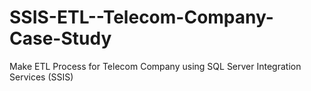 # SSIS-ETL--Telecom-Company-Case-Study
Make ETL Process for Telecom Company using SQL Server Integration Services (SSIS)

